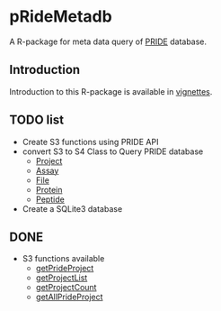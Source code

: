# pRideMetadb
A R-package for meta data query of [PRIDE](http://www.ebi.ac.uk/pride/archive/) database.

## Introduction
Introduction to this R-package is available in [vignettes](./vignettes/pRideMetadb.md). 

## TODO list
- Create S3 functions using PRIDE API
- convert S3 to S4 Class to Query PRIDE database
    + [Project](http://www.ebi.ac.uk/pride/ws/archive/#!/project)
    + [Assay](http://www.ebi.ac.uk/pride/ws/archive/#!/assay)
    + [File](http://www.ebi.ac.uk/pride/ws/archive/#!/file)
    + [Protein](http://www.ebi.ac.uk/pride/ws/archive/#!/protein)
    + [Peptide](http://www.ebi.ac.uk/pride/ws/archive/#!/peptide)
- Create a SQLite3 database

## DONE
- S3 functions available
    +  [getPrideProject](./R/pRide-api.R)
    +  [getProjectList](./R/pRide-api.R)
    +  [getProjectCount](./R/pRide-api.R)
    +  [getAllPrideProject](./R/pRide-api.R)
